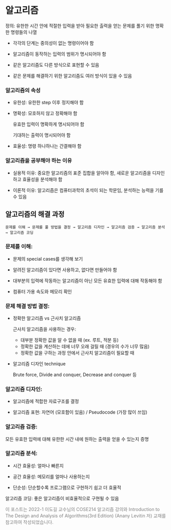 # 알고리즘

정의: 유한한 시간 안에 적절한 입력을 받아 필요한 출력을 얻는 문제를 풀기 위한 명확한 명령들의 나열

- 각각의 단계는 중의성이 없는 명령이어야 함

- 알고리즘이 동작하는 입력의 범위가 명시되어야 함

- 같은 알고리즘도 다른 방식으로 표현할 수 있음

- 같은 문제를 해결하기 위한 알고리즘도 여러 방식이 있을 수 있음

### 알고리즘의 속성

- 유한성: 유한한 step 이후 정지해야 함

- 명확성: 모호하지 않고 정확해야 함

    유효한 입력이 명확하게 명시되어야 함

    기대하는 출력이 명시되어야 함

- 효율성: 명령 하나하나는 간결해야 함

### 알고리즘을 공부해야 하는 이유
- 실용적 이유: 중요한 알고리즘의 표준 집합을 알아야 함, 새로운 알고리즘을 디자인하고 효율성을 분석해야 함

- 이론적 이유: 알고리즘은 컴퓨터과학의 초석이 되는 학문임, 분석하는 능력을 기를 수 있음

## 알고리즘의 해결 과정

    문제를 이해 → 문제를 풀 방법을 결정 → 알고리즘 디자인 → 알고리즘 검증 → 알고리즘 분석 → 알고리즘 코딩

### 문제를 이해: 

- 문제의 special cases를 생각해 보기

- 알려진 알고리즘이 있다면 사용하고, 없다면 만들어야 함

- 대부분의 입력에 작동하는 알고리즘이 아닌 모든 유효한 입력에 대해 작동해야 함

- 컴퓨터 가용 속도와 메모리 확인

### 문제 해결 방법 결정:

- 정확한 알고리즘 vs 근사치 알고리즘

    근사치 알고리즘을 사용하는 경우:
    - 대부분 정확한 값을 알 수 없을 때 (ex. 루트, 적분 등)
    - 정확한 값을 계산하는 데에 너무 오래 걸릴 때 (경우의 수가 너무 많음)
    - 정확한 값을 구하는 과정 안에서 근사치 알고리즘이 필요할 때

- 알고리즘 디자인 technique

    Brute force, Divide and conquer, Decrease and conquer 등

### 알고리즘 디자인:

- 알고리즘에 적합한 자료구조를 결정

- 알고리즘 표현: 자연어 (모호함이 있음) / Pseudocode (가장 많이 쓰임)

### 알고리즘 검증: 
모든 유효한 입력에 대해 유한한 시간 내에 원하는 출력을 얻을 수 있는지 증명

### 알고리즘 분석:

- 시간 효율성: 얼마나 빠른지

- 공간 효율성: 메모리를 얼마나 사용하는지

- 단순성: 단순할수록 프로그램으로 구현하기 쉽고 더 효율적

알고리즘 코딩: 좋은 알고리즘이 비효율적으로 구현될 수 있음

<span style="color:gray"> 이 포스트는 2022-1 이도길 교수님의 COSE214 알고리즘 강의와 Introduction to The Design and Analysis of Algorithms(3rd Edition) (Anany Levitin 저) 교재를 참고하여 작성되었습니다.</span>